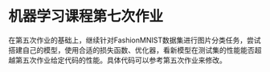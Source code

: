 # 机器学习课程第七次作业
在第五次作业的基础上，继续针对FashionMNIST数据集进行图片分类任务，尝试搭建自己的模型，使用合适的损失函数、优化器，看新模型在测试集的性能能否超越第五次作业给定代码的性能。具体代码可以参考第五次作业来修改。